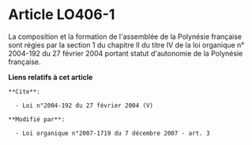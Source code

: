 # Article LO406-1

La composition et la formation de l'assemblée de la Polynésie française sont régies par la section 1 du chapitre II du titre
IV de la loi organique n° 2004-192 du 27 février 2004 portant statut d'autonomie de la Polynésie française.

**Liens relatifs à cet article**

	**Cite**:

	  - Loi n°2004-192 du 27 février 2004 (V)

	**Modifié par**:

	  - Loi organique n°2007-1719 du 7 décembre 2007 - art. 3

